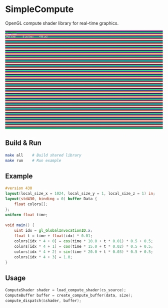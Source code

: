 # SimpleCompute

OpenGL compute shader library for real-time graphics.

![Screenshot](example/screenshot000.png)

## Build & Run

```bash
make all    # Build shared library
make run    # Run example
```

## Example

```glsl
#version 430
layout(local_size_x = 1024, local_size_y = 1, local_size_z = 1) in;
layout(std430, binding = 0) buffer Data {
    float colors[];
};
uniform float time;

void main() {
    uint idx = gl_GlobalInvocationID.x;
    float t = time + float(idx) * 0.01;
    colors[idx * 4 + 0] = cos(time * 10.0 + t * 0.01) * 0.5 + 0.5;
    colors[idx * 4 + 1] = cos(time * 15.0 + t * 0.02) * 0.5 + 0.5;
    colors[idx * 4 + 2] = sin(time * 20.0 + t * 0.03) * 0.5 + 0.5;
    colors[idx * 4 + 3] = 1.0;
}
```

## Usage

```c
ComputeShader shader = load_compute_shader(cs_source);
ComputeBuffer buffer = create_compute_buffer(data, size);
compute_dispatch(&shader, buffer);
```